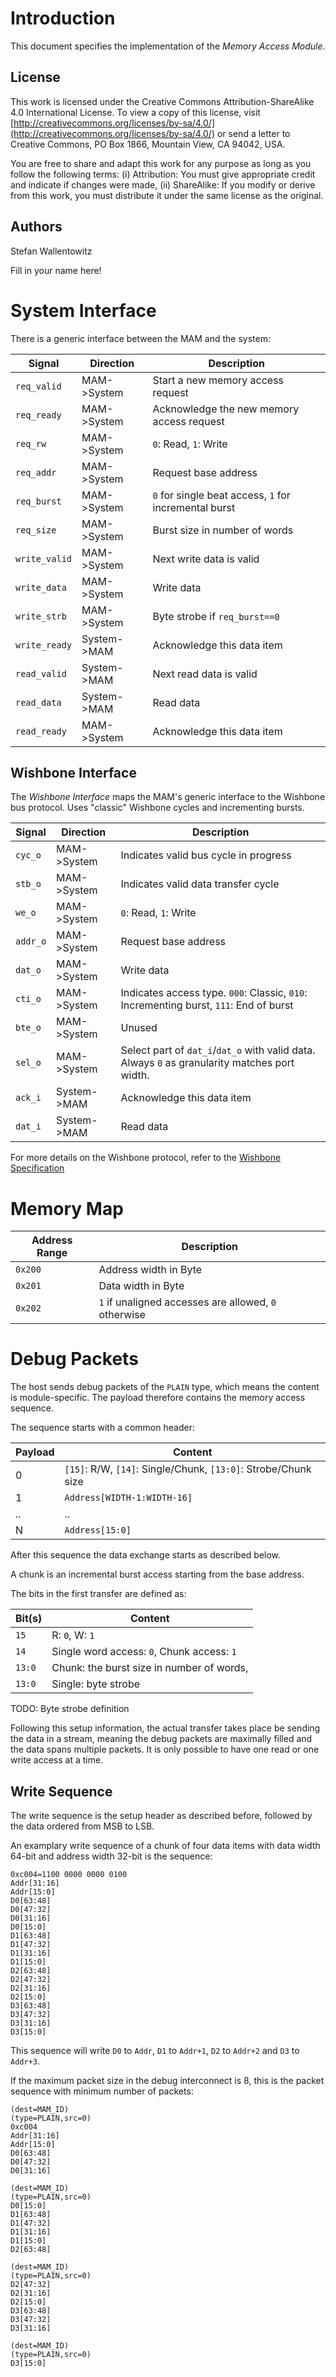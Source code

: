 # Introduction

This document specifies the implementation of the *Memory Access
Module*.

## License

This work is licensed under the Creative Commons
Attribution-ShareAlike 4.0 International License. To view a copy of
this license, visit
[http://creativecommons.org/licenses/by-sa/4.0/](http://creativecommons.org/licenses/by-sa/4.0/)
or send a letter to Creative Commons, PO Box 1866, Mountain View, CA
94042, USA.

You are free to share and adapt this work for any purpose as long as
you follow the following terms: (i) Attribution: You must give
appropriate credit and indicate if changes were made, (ii) ShareAlike:
If you modify or derive from this work, you must distribute it under
the same license as the original.

## Authors

Stefan Wallentowitz

Fill in your name here!

# System Interface

There is a generic interface between the MAM and the system:

 Signal        | Direction   | Description
 ------------  | ----------- | -----------
 `req_valid`   | MAM->System | Start a new memory access request
 `req_ready`   | MAM->System | Acknowledge the new memory access request
 `req_rw`      | MAM->System | `0`: Read, `1`: Write
 `req_addr`    | MAM->System | Request base address
 `req_burst`   | MAM->System | `0` for single beat access, `1` for incremental burst
 `req_size`    | MAM->System | Burst size in number of words
 `write_valid` | MAM->System | Next write data is valid
 `write_data`  | MAM->System | Write data
 `write_strb`  | MAM->System | Byte strobe if `req_burst==0`
 `write_ready` | System->MAM | Acknowledge this data item
 `read_valid`  | System->MAM | Next read data is valid
 `read_data`   | System->MAM | Read data
 `read_ready`  | MAM->System | Acknowledge this data item

## Wishbone Interface

The *Wishbone Interface* maps the MAM's generic interface to the Wishbone bus protocol.
Uses "classic" Wishbone cycles and incrementing bursts.

 Signal        | Direction   | Description
 ------------  | ----------- | -----------
 `cyc_o`   | MAM->System | Indicates valid bus cycle in progress
 `stb_o`   | MAM->System | Indicates valid data transfer cycle
 `we_o`      | MAM->System | `0`: Read, `1`: Write
 `addr_o`    | MAM->System | Request base address
 `dat_o`   | MAM->System | Write data
 `cti_o`    | MAM->System | Indicates access type. `000`: Classic, `010`: Incrementing burst,	`111`: End of burst
 `bte_o` | MAM->System | Unused
 `sel_o`  | MAM->System | Select part of `dat_i`/`dat_o` with valid data. Always `0` as granularity matches port width.
 `ack_i` | System->MAM | Acknowledge this data item
 `dat_i`  | System->MAM | Read data

For more details on the Wishbone protocol, refer to the [Wishbone Specification](http://cdn.opencores.org/downloads/wbspec_b3.pdf)

# Memory Map

 Address Range | Description
 ------------- | -----------
 `0x200`       | Address width in Byte
 `0x201`       | Data width in Byte
 `0x202`       | `1` if unaligned accesses are allowed, `0` otherwise

# Debug Packets

The host sends debug packets of the `PLAIN` type, which means the
content is module-specific. The payload therefore contains the memory
access sequence.

The sequence starts with a common header:

 Payload | Content
 ------- | -------
 0       | `[15]`: R/W, `[14]`: Single/Chunk, `[13:0]`: Strobe/Chunk size
 1       | `Address[WIDTH-1:WIDTH-16]`
 ..      | ..
 N       | `Address[15:0]`

After this sequence the data exchange starts as described below.

A chunk is an incremental burst access starting from the base address.

The bits in the first transfer are defined as:

 Bit(s) | Content
 ------ | -------
 `15`   | R: `0`, W: `1`
 `14`   | Single word access: `0`, Chunk access: `1`
 `13:0` | Chunk: the burst size in number of words,
 `13:0` | Single: byte strobe

TODO: Byte strobe definition

Following this setup information, the actual transfer takes place be
sending the data in a stream, meaning the debug packets are maximally
filled and the data spans multiple packets. It is only possible to
have one read or one write access at a time.

## Write Sequence

The write sequence is the setup header as described before, followed
by the data ordered from MSB to LSB.

An examplary write sequence of a chunk of four data items with data
width 64-bit and address width 32-bit is the sequence:

    0xc004=1100 0000 0000 0100
    Addr[31:16]
	Addr[15:0]
	D0[63:48]
	D0[47:32]
	D0[31:16]
	D0[15:0]
	D1[63:48]
	D1[47:32]
	D1[31:16]
	D1[15:0]
	D2[63:48]
	D2[47:32]
	D2[31:16]
	D2[15:0]
	D3[63:48]
	D3[47:32]
	D3[31:16]
	D3[15:0]

This sequence will write `D0` to `Addr`, `D1` to `Addr+1`, `D2` to
`Addr+2` and `D3` to `Addr+3`.

If the maximum packet size in the debug interconnect is 8, this is the
packet sequence with minimum number of packets:

	(dest=MAM_ID)
	(type=PLAIN,src=0)
	0xc004
	Addr[31:16]
	Addr[15:0]
	D0[63:48]
	D0[47:32]
	D0[31:16]

	(dest=MAM_ID)
	(type=PLAIN,src=0)
	D0[15:0]
	D1[63:48]
	D1[47:32]
	D1[31:16]
	D1[15:0]
	D2[63:48]

	(dest=MAM_ID)
	(type=PLAIN,src=0)
	D2[47:32]
	D2[31:16]
	D2[15:0]
	D3[63:48]
	D3[47:32]
	D3[31:16]

    (dest=MAM_ID)
	(type=PLAIN,src=0)
	D3[15:0]

